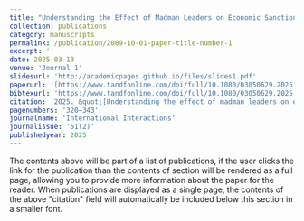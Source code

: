 ```yaml
---
title: "Understanding the Effect of Madman Leaders on Economic Sanctions"
collection: publications
category: manuscripts
permalink: /publication/2009-10-01-paper-title-number-1
excerpt: ''
date: 2025-03-13
venue: 'Journal 1'
slidesurl: 'http://academicpages.github.io/files/slides1.pdf'
paperurl: '[https://www.tandfonline.com/doi/full/10.1080/03050629.2025.2473355](https://www.tandfonline.com/doi/full/10.1080/03050629.2025.2473355)'
bibtexurl: 'https://www.tandfonline.com/doi/full/10.1080/03050629.2025.2473355'
citation: '2025. &quot;[Understanding the effect of madman leaders on economic sanctions](https://www.tandfonline.com/doi/full/10.1080/03050629.2025.2473355)&quot;'
pagenumbers: '320–343'
journalname: 'International Interactions'
journalissue: '51(2)'
publishedyear: 2025
---
```

The contents above will be part of a list of publications, if the user clicks the link for the publication than the contents of section will be rendered as a full page, allowing you to provide more information about the paper for the reader. When publications are displayed as a single page, the contents of the above "citation" field will automatically be included below this section in a smaller font.
